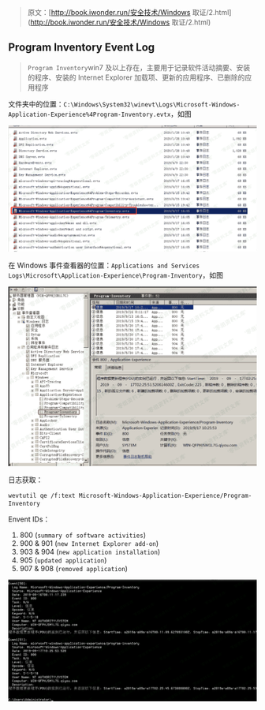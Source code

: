 > 原文：[http://book.iwonder.run/安全技术/Windows 取证/2.html](http://book.iwonder.run/安全技术/Windows 取证/2.html)

## Program Inventory Event Log

> `Program Inventory`win7 及以上存在，主要用于记录软件活动摘要、安装的程序、安装的 Internet Explorer 加载项、更新的应用程序、已删除的应用程序

文件夹中的位置：`C:\Windows\System32\winevt\Logs\Microsoft-Windows-Application-Experience%4Program-Inventory.evtx`，如图

![image](img/58afdb3654d32a110f49ad4b496efd2f.png)

在 Windows 事件查看器的位置：`Applications and Services Logs\Microsoft\Application-Experience\Program-Inventory`，如图

![image](img/0a1f4cffc3acc7e1acee4e3f9b96cbf8.png)

日志获取：

```
wevtutil qe /f:text Microsoft-Windows-Application-Experience/Program-Inventory 
```

Envent IDs：

1.  800 (`summary of software activities`)
2.  900 & 901 (`new Internet Explorer add-on`)
3.  903 & 904 (`new application installation`)
4.  905 (`updated application`)
5.  907 & 908 (`removed application`)

![image](img/2010e9e4c396b2418800f4c405dabed5.png)

